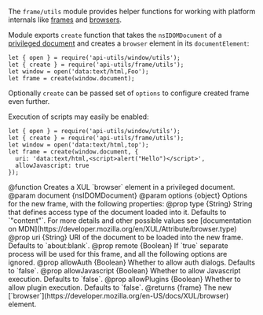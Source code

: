 <!-- This Source Code Form is subject to the terms of the Mozilla Public
   - License, v. 2.0. If a copy of the MPL was not distributed with this
   - file, You can obtain one at http://mozilla.org/MPL/2.0/. -->

The `frame/utils` module provides helper functions for working with platform
internals like [frames](https://developer.mozilla.org/en/XUL/iframe) and
[browsers](https://developer.mozilla.org/en/XUL/browser).

Module exports `create` function that takes the `nsIDOMDocument` of a
[privileged document](https://developer.mozilla.org/en/Working_with_windows_in_chrome_code)
and creates a `browser` element in its `documentElement`:

    let { open } = require('api-utils/window/utils');
    let { create } = require('api-utils/frame/utils');
    let window = open('data:text/html,Foo');
    let frame = create(window.document);

Optionally `create` can be passed set of `options` to configure created frame
even further.

Execution of scripts may easily be enabled:

    let { open } = require('api-utils/window/utils');
    let { create } = require('api-utils/frame/utils');
    let window = open('data:text/html,top');
    let frame = create(window.document, {
      uri: 'data:text/html,<script>alert("Hello")</script>',
      allowJavascript: true
    });

<api name="create">
@function
  Creates a XUL `browser` element in a privileged document.
   @param document {nsIDOMDocument}
   @param options {object}
    Options for the new frame, with the following properties:
     @prop type {String}
       String that defines access type of the document loaded into it. Defaults to
       `"content"`. For more details and other possible values see
       [documentation on MDN](https://developer.mozilla.org/en/XUL/Attribute/browser.type)
     @prop uri {String}
      URI of the document to be loaded into the new frame. Defaults to `about:blank`.
     @prop remote {Boolean}
      If `true` separate process will be used for this frame, and
      all the following options are ignored.
     @prop allowAuth {Boolean}
      Whether to allow auth dialogs. Defaults to `false`.
     @prop allowJavascript {Boolean}
      Whether to allow Javascript execution. Defaults to `false`.
     @prop allowPlugins {Boolean}
      Whether to allow plugin execution. Defaults to `false`.
@returns {frame}
The new [`browser`](https://developer.mozilla.org/en-US/docs/XUL/browser)
element.
</api>
